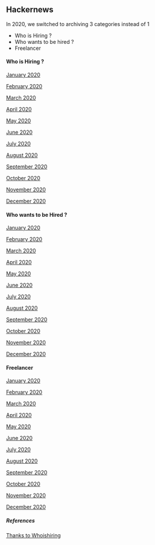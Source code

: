 
## Hackernews

In 2020, we switched to archiving 3 categories instead of 1

* Who is Hiring ?
* Who wants to be hired ?
* Freelancer

#### Who is Hiring ?

[January 2020](https://news.ycombinator.com/item?id=21936440)

[February 2020](https://news.ycombinator.com/item?id=22225314)

[March 2020](https://news.ycombinator.com/item?id=22465476)

[April 2020](https://news.ycombinator.com/item?id=22749308)

[May 2020]()

[June 2020]()

[July 2020]()

[August 2020]()

[September 2020]()

[October 2020]()

[November 2020]()

[December 2020]()

#### Who wants to be Hired ?

[January 2020](https://news.ycombinator.com/item?id=21936438)

[February 2020](https://news.ycombinator.com/item?id=22225312)

[March 2020](https://news.ycombinator.com/item?id=22465474)

[April 2020](https://news.ycombinator.com/item?id=22749306)

[May 2020]()

[June 2020]()

[July 2020]()

[August 2020]()

[September 2020]()

[October 2020]()

[November 2020]()

[December 2020]()

#### Freelancer

[January 2020](https://news.ycombinator.com/item?id=21936439)

[February 2020](https://news.ycombinator.com/item?id=22225313)

[March 2020](https://news.ycombinator.com/item?id=22465475)

[April 2020](https://news.ycombinator.com/item?id=22749307)

[May 2020]()

[June 2020]()

[July 2020]()

[August 2020]()

[September 2020]()

[October 2020]()

[November 2020]()

[December 2020]()

##### References

[Thanks to Whoishiring](https://news.ycombinator.com/submitted?id=whoishiring)
